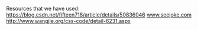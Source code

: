 Resources that we have used:
https://blog.csdn.net/fifteen718/article/details/50836046 
www.seejoke.com
http://www.wangjie.org/css-code/detail-6231.aspx